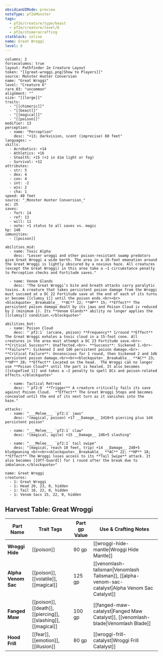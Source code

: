 ```yaml
---
obsidianUIMode: preview
noteType: pf2eMonster
tags:
  - pf2e/creature/type/beast
  - pf2e/creature/level/6
  - pf2e/chimeracrafting
statblock: inline
name: Great Wroggi
level: 6
---
```


```statblock
columns: 2
forcecolumns: true
layout: Pathfinder 2e Creature Layout
token: "[[great-wroggi.png|Show to Players]]"
source: Monster Hunter Conversion
name: "Great Wroggi"
level: "Creature 6"
rare_03: "uncommon"
alignment: ""
size: "[[large]]"
traits:
  - "[[chimeric]]"
  - "[[beast]]"
  - "[[magical]]"
  - "[[poison]]"
modifier: 13
perception: 
  - name: "Perception"
    desc: "+13; darkvision, scent (imprecise) 60 feet"
languages: —
skills:
  - Acrobatics: +14
  - Athletics: +16
  - Stealth: +15 (+2 in dim light or fog)
  - Survival: +12
attributes:
  - str: 5
  - dex: 4
  - con: 4
  - int: -2
  - wis: 2
  - cha: 1
speed: 40 feet
source: "_Monster Hunter Conversion_"
ac: 25
saves:
  - fort: 14
  - ref: 13
  - will: 11
  - note: +1 status to all saves vs. magic
hp: 140
immunities:
  - [[poison]]

abilities_mid:
  - name: Toxic Alpha
    desc: "Lesser wroggi and other poison-resistant swamp predators give Great Wroggi a wide berth. The area in a 10-foot emanation around the Great Wroggi is lightly obscured by a noxious haze. All creatures (except the Great Wroggi) in this area take a –1 circumstance penalty to Perception checks and Fortitude saves."

  - name: Venom Glands
    desc: "The Great Wroggi’s bite and breath attacks carry paralytic toxins. A creature that takes persistent poison damage from the Wroggi must succeed at a DC 22 Fortitude save at the end of each of its turns or become [[clumsy 1]] until the poison ends.<br><br><blockquote>__Breakable__ **AC** 22; **HP** 15; **Effect** The persistent poison damage dealt by its jaws and Poison Cloud is reduced by 2 (minimum 1). Its **Venom Glands** ability no longer applies the [[clumsy]] condition.</blockquote>"

abilities_bot:
  - name: Poison Cloud
    desc: "`pf2:1` (arcane, poison) **Frequency** 1/round **Effect** The Great Wroggi exhales a toxic cloud in a 15-foot cone. All creatures in the area must attempt a DC 23 Fortitude save.<br>- **Critical Success**: Unaffected.<br>- **Success**: Sickened 1.<br>- **Failure**: Sickened 2 and 1d6 persistent poison damage.<br>- **Critical Failure**: Unconscious for 1 round, then Sickened 2 and 1d6 persistent poison damage.<br><br><blockquote>__Breakable__ **AC** 23; **HP** 20; **Effect** Located on the head.  The Wroggi can no longer use **Poison Cloud** until the part is healed. It also becomes [[stupefied 1]] and takes a –2 penalty to spell DCs and poison-related effects.</blockquote>"

  - name: Tactical Retreat
    desc: "`pf2:0` **Trigger** A creature critically fails its save against Poison Cloud.  **Effect** The Great Wroggi Steps and becomes concealed until the end of its next turn as it vanishes into the haze."

attacks:
  - name: "___Melee___ `pf2:1` jaws"
    desc: "(magical, poison) +17 __Damage__ 2d10+5 piercing plus 1d4 persistent poison"

  - name: "___Melee___ `pf2:1` claw"
    desc: "(magical, agile) +15 __Damage__ 2d6+5 slashing"

  - name: "___Melee___ `pf2:1` tail swipe"
    desc: "(magical, reach 10 feet, trip) +14 __Damage__ 2d8+5 bludgeoning <br><br><blockquote>__Breakable__ **AC** 22; **HP** 18; **Effect** The Wroggi loses access to its **Tail Swipe** attack. It also becomes [[Off-Guard]] for 1 round after the break due to imbalance.</blockquote>"

```

```encounter-table
name: Great Wroggi
creatures:
  - 1: Great Wroggi
  - 1: Head 20, 23, 0, hidden
  - 1: Tail 18, 22, 0, hidden
  - 1: Venom Sacs 15, 22, 0, hidden

```


## Harvest Table: Great Wroggi
|Part Name|Trait Tags|Part gp Value|Use & Crafting Notes|
|---|---|---|---|
|**Wroggi Hide**|[[poison]]|90 gp| [[wroggi-hide-mantle\|Wroggi Hide Mantle]] |
|**Alpha Venom Sac**|[[poison]], [[volatile]], [[magical]]|125 gp|[[venomlash-talisman\|Venomlash Talisman]], [[alpha-venom-sac-catalyst\|Alpha Venom Sac Catalyst]] |
|**Fanged Maw**|[[poison]], [[death]], [[piercing]], [[slashing]], [[magical]]|100 gp|[[fanged-maw-catalyst\|Fanged Maw Catalyst]], [[venomlash-blade\|Venomlash Blade]]  |
|**Hood Frill**|[[fear]], [[emotion]], [[illusion]]|80 gp| [[wroggi-frill-catalyst\|Wroggi Frill Catalyst]] |

